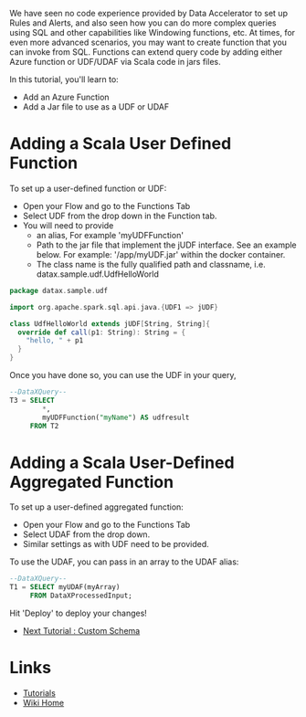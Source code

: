 We have seen no code experience provided by Data Accelerator to set up Rules and Alerts, and also seen how you can do more complex queries using SQL and other capabilities like Windowing functions, etc. At times, for even more advanced scenarios, you may want to create function that you can invoke from SQL. Functions can extend query code by adding either Azure function or UDF/UDAF via Scala code in jars files.

In this tutorial, you'll learn to:
 - Add an Azure Function
 - Add a Jar file to use as a UDF or UDAF


# Adding a Scala User Defined Function
To set up a user-defined function or UDF:
 - Open your Flow and go to the Functions Tab
 - Select UDF from the drop down in the Function tab.
 - You will need to provide 
    - an alias, For example 'myUDFFunction'
    - Path to the jar file that implement the jUDF interface. See an example below.  For example:  '/app/myUDF.jar' within the docker container.
    - The class name is the fully qualified path and classname, i.e. datax.sample.udf.UdfHelloWorld

```scala
package datax.sample.udf

import org.apache.spark.sql.api.java.{UDF1 => jUDF}

class UdfHelloWorld extends jUDF[String, String]{
  override def call(p1: String): String = {
    "hello, " + p1
  }
}
```
Once you have done so, you can use the UDF in your query,  
```sql
--DataXQuery--
T3 = SELECT 
        *,
        myUDFFunction("myName") AS udfresult
     FROM T2
```

# Adding a Scala User-Defined Aggregated Function
To set up a user-defined aggregated function:
 - Open your Flow and go to the Functions Tab
 - Select UDAF from the drop down.  
 - Similar settings as with UDF need to be provided.  


To use the UDAF, you can pass in an array to the UDAF alias:

```sql
--DataXQuery--
T1 = SELECT myUDAF(myArray)
     FROM DataXProcessedInput;
```

Hit 'Deploy' to deploy your changes! 

* [Next Tutorial : Custom Schema](https://github.com/Microsoft/data-accelerator/wiki/Local-Tutorial-Custom-schema)

# Links
* [Tutorials](Tutorials)
* [Wiki Home](Home) 